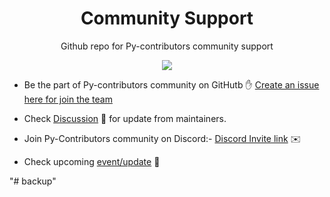 <h1 align="center">Community Support</h1>

<p align="center">Github repo for Py-contributors community support</p>


<p align="center">
<img src="https://dev-to-uploads.s3.amazonaws.com/uploads/articles/e4qq5yw37chff6s48owy.png">
 </p>

-  Be the part of Py-contributors community on GitHutb ✋ [Create an issue here for join the team](https://github.com/Py-Contributors/support/issues/new?assignees=&labels=invite+me+to+the+organisation&template=invite.yaml&title=Please+invite+me+to+the+GitHub+Community+Organization)

- Check [Discussion](https://github.com/orgs/Py-Contributors/discussions) 💬 for update from maintainers. 

- Join Py-Contributors community on Discord:- [Discord Invite link](https://discord.gg/3MbbNt97) ✉️

- Check upcoming [event/update](https://py-contributors.github.io/updates/index.html) 🎃

"# backup" 
